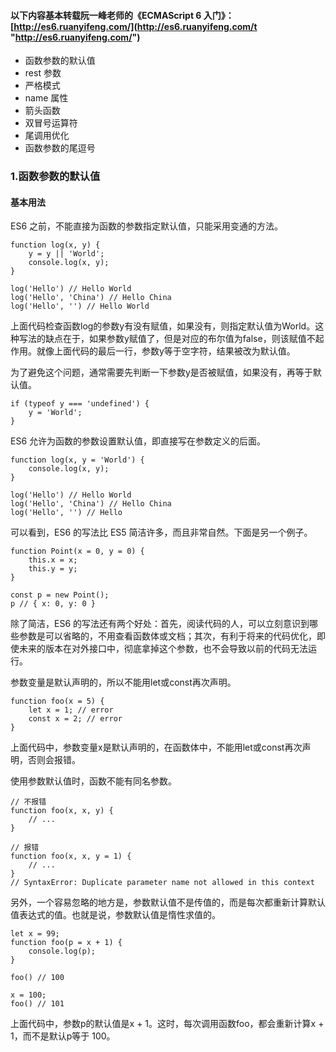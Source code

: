 #### 以下内容基本转载阮一峰老师的《ECMAScript 6 入门》： [http://es6.ruanyifeng.com/](http://es6.ruanyifeng.com/t "http://es6.ruanyifeng.com/")


- 函数参数的默认值
- rest 参数
- 严格模式
- name 属性
- 箭头函数
- 双冒号运算符
- 尾调用优化
- 函数参数的尾逗号


### 1.函数参数的默认值
#### 基本用法
ES6 之前，不能直接为函数的参数指定默认值，只能采用变通的方法。<br>

    function log(x, y) {
        y = y || 'World';
        console.log(x, y);
    }

    log('Hello') // Hello World
    log('Hello', 'China') // Hello China
    log('Hello', '') // Hello World

上面代码检查函数log的参数y有没有赋值，如果没有，则指定默认值为World。这种写法的缺点在于，如果参数y赋值了，但是对应的布尔值为false，则该赋值不起作用。就像上面代码的最后一行，参数y等于空字符，结果被改为默认值。<br>

为了避免这个问题，通常需要先判断一下参数y是否被赋值，如果没有，再等于默认值。<br>

    if (typeof y === 'undefined') {
        y = 'World';
    }

ES6 允许为函数的参数设置默认值，即直接写在参数定义的后面。<br>

    function log(x, y = 'World') {
        console.log(x, y);
    }

    log('Hello') // Hello World
    log('Hello', 'China') // Hello China
    log('Hello', '') // Hello

可以看到，ES6 的写法比 ES5 简洁许多，而且非常自然。下面是另一个例子。<br>

    function Point(x = 0, y = 0) {
        this.x = x;
        this.y = y;
    }

    const p = new Point();
    p // { x: 0, y: 0 }

除了简洁，ES6 的写法还有两个好处：首先，阅读代码的人，可以立刻意识到哪些参数是可以省略的，不用查看函数体或文档；其次，有利于将来的代码优化，即使未来的版本在对外接口中，彻底拿掉这个参数，也不会导致以前的代码无法运行。<br>

参数变量是默认声明的，所以不能用let或const再次声明。<br>

    function foo(x = 5) {
        let x = 1; // error
        const x = 2; // error
    }

上面代码中，参数变量x是默认声明的，在函数体中，不能用let或const再次声明，否则会报错。<br>

使用参数默认值时，函数不能有同名参数。<br>

    // 不报错
    function foo(x, x, y) {
        // ...
    }

    // 报错
    function foo(x, x, y = 1) {
        // ...
    }
    // SyntaxError: Duplicate parameter name not allowed in this context

另外，一个容易忽略的地方是，参数默认值不是传值的，而是每次都重新计算默认值表达式的值。也就是说，参数默认值是惰性求值的。<br>

    let x = 99;
    function foo(p = x + 1) {
        console.log(p);
    }

    foo() // 100

    x = 100;
    foo() // 101

上面代码中，参数p的默认值是x + 1。这时，每次调用函数foo，都会重新计算x + 1，而不是默认p等于 100。<br>